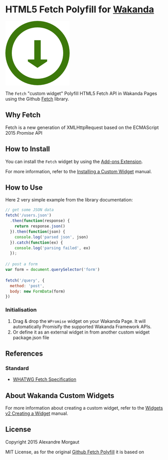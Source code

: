 # HTML5 Fetch Polyfill for [Wakanda](http://wakanda.org)

![Fetch Icon](./icons/logo_fetch.png) 

The `Fetch` "custom widget" Polyfill HTML5 Fetch API in Wakanda Pages using the Github [Fetch](https://github.com/github/fetch) library.

## Why Fetch

Fetch is a new generation of XMLHttpRequest based on the ECMAScript 2015 *Promise* API

## How to Install

You can install the `Fetch` widget by using the [Add-ons Extension](http://doc.wakanda.org/WakandaStudio/help/Title/en/page4263.html "Add-ons Extension"). 

For more information, refer to the [Installing a Custom Widget](http://doc.wakanda.org/WakandaStudio/help/Title/en/page3869.html#1056003 "Installing a Custom Widget") manual.

## How to Use

Here 2 very simple example from the library documentation:
```javascript
// get some JSON data
fetch('/users.json')
  .then(function(response) {
    return response.json()
  }).then(function(json) {
    console.log('parsed json', json)
  }).catch(function(ex) {
    console.log('parsing failed', ex)
  });

// post a form
var form = document.querySelector('form')

fetch('/query', {
  method: 'post',
  body: new FormData(form)
})
```

### Initialisation

1. Drag & drop the `WPromise` widget on your Wakanda Page. It will automatically Promisify the supported Wakanda Framework APIs.
2. Or define it as an external widget in from another custom widget package.json file



## References

### Standard

* [WHATWG Fetch Specification](https://fetch.spec.whatwg.org/)

## About Wakanda Custom Widgets

For more information about creating a custom widget, refer to the [Widgets v2 Creating a Widget](http://doc.wakanda.org/Wakanda/help/Title/en/page3849.html "Widgets v2 Creating a Widget") manual.


## License

Copyright 2015 Alexandre Morgaut

MIT License, as for the original [Github Fetch Polyfill](https://github.com/github/fetch/blob/master/LICENSE) it is based on